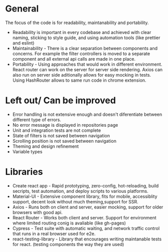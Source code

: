 # General

The focus of the code is for readability, maintanability and portability.
 * Readability is important in every codebase and achieved with clear naming,
sticking to style guide, and using automation tools (like prettier and eslint)
 * Maintainability - There is a clear separation between components and concerns.
  For example the filter controllers is moved to a separate component and all
  external api calls are made in one place.
 * Portability - Using approaches that would work in different environment.
 React router can work on the server for server side rendering. 
 Axios can also run on server side aditionally allows for easy mocking in tests. 
 Using HashRouter allows to same run code in chrome extension.

# Left out/ Can be improved
 * Error handling is not extensive enough and doesn't diferentiate between different type of errors.
 * No error message is displayed in repositories page
 * Unit and integration tests are not complete
 * State of filters is not saved between navigation
 * Scrolling position is not saved between navigation
 * Theming and design refinement
 * Variable types

# Libraries
 * Create react app - Rapid prototyping, zero-config, hot-reloading, build secripts, test automation, and deploy scripts to various platforms. 
 * Material-UI - Extensive component library, fits for mobile, accessiblity support, decent look without much theming,support for SSR.
 * Axios - Runs both on client and server, easier mocking, support for older browsers with good api.
 * React Router - Works both client and server. Support for environment where limited routing conig is avaliable (like gh-pages)
 * Cypress - Test suite with automatic waiting, and network traffic control that runs in a real browser used for e2e.
 * react-testing-library - Library that encourages writing maintanable tests for react. (testing components the way they are used)

